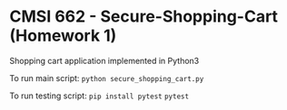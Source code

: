 # CMSI 662 - Secure-Shopping-Cart (Homework 1)
Shopping cart application implemented in Python3

To run main script:
```python secure_shopping_cart.py```

To run testing script: 
```pip install pytest```
```pytest```
